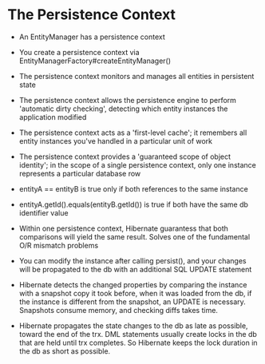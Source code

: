 # The Persistence Context

- An EntityManager has a persistence context

- You create a persistence context via EntityManagerFactory#createEntityManager()

- The persistence context monitors and manages all entities in persistent state

- The persistence context allows the persistence engine to perform 'automatic
  dirty checking', detecting which entity instances the application modified

- The persistence context acts as a 'first-level cache'; it remembers all entity
  instances you've handled in a particular unit of work

- The persistence context provides a 'guaranteed scope of object identity'; in
  the scope of a single persistence context, only one instance represents a
  particular database row

- entityA == entityB is true only if both references to the same instance

- entityA.getId().equals(entityB.getId()) is true if both have the same db
  identifier value

- Within one persistence context, Hibernate guarantess that both comparisons
  will yield the same result. Solves one of the fundamental O/R mismatch problems

- You can modify the instance after calling persist(), and your changes will be
  propagated to the db with an additional SQL UPDATE statement

- Hibernate detects the changed properties by comparing the instance with a
  snapshot copy it took before, when it was loaded from the db, if the instance
  is different from the snapshot, an UPDATE is necessary. Snapshots consume
  memory, and checking diffs takes time.

- Hibernate propagates the state changes to the db as late as possible, toward
  the end of the trx. DML statements usually create locks in the db that are
  held until trx completes. So Hibernate keeps the lock duration in the db as
  short as possible.
